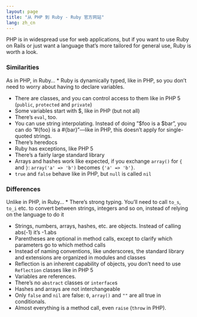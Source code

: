 ```yaml
---
layout: page
title: "从 PHP 到 Ruby - Ruby 官方网站"
lang: zh_cn
---
```


PHP is in widespread use for web applications, but if you want to use
Ruby on Rails or just want a language that’s more tailored for general
use, Ruby is worth a look.

### Similarities

 As in PHP, in Ruby… * Ruby is dynamically typed, like in PHP, so you don’t need to worry
  about having to declare variables.
* There are classes, and you can control access to them like in PHP 5
  (`public`, `protected` and `private`)
* Some variables start with $, like in PHP (but not all)
* There’s `eval`, too.
* You can use string interpolating. Instead of doing ”$foo is a $bar”,
  you can do ”#\{foo} is a #\{bar}”—like in PHP, this doesn’t apply for
  single-quoted strings.
* There’s heredocs
* Ruby has exceptions, like PHP 5
* There’s a fairly large standard library
* Arrays and hashes work like expected, if you exchange `array()` for
  `{` and `}`\: `array('a' => 'b')` becomes `{'a' => 'b'}`.
* `true` and `false` behave like in PHP, but `null` is called `nil`

### Differences

 Unlike in PHP, in Ruby… * There’s strong typing. You’ll need to call `to_s`, `to_i` etc. to
  convert between strings, integers and so on, instead of relying on the
  language to do it
* Strings, numbers, arrays, hashes, etc. are objects. Instead of calling
  abs(-1) it’s -1.abs
* Parentheses are optional in method calls, except to clarify which
  parameters go to which method calls
* Instead of naming conventions, like underscores, the standard library
  and extensions are organized in modules and classes
* Reflection is an inherent capability of objects, you don’t need to use
  `Reflection` classes like in PHP 5
* Variables are references.
* There’s no `abstract` classes or `interface`s
* Hashes and arrays are not interchangeable
* Only `false` and `nil` are false: `0`, `array()` and `""` are all true
  in conditionals.
* Almost everything is a method call, even `raise` (`throw` in PHP).

